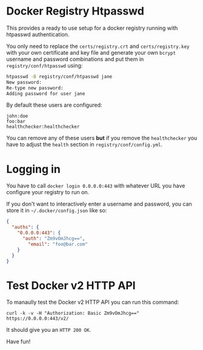 # Docker Registry Htpasswd

This provides a ready to use setup for a docker registry running with htpasswd
authentication.

You only need to replace the `certs/registry.crt` and `certs/registry.key`
with your own certificate and key file and generate your own `bcrypt` username
and password combinations and put them in `registry/conf/htpasswd` using:

```bash
htpasswd -B registry/conf/htpasswd jane
New password:
Re-type new password: 
Adding password for user jane
```

By default these users are configured:

```
john:doe
foo:bar
healthchecker:healthchecker
```

You can remove any of these users **but** if you remove the `healthchecker`
you have to adjust the `health` section in `registry/conf/config.yml`.

# Logging in

You have to call `docker login 0.0.0.0:443` with whatever URL you have
configure your registry to run on.

If you don't want to interactively enter a username and password, you can
store it in `~/.docker/config.json` like so:

```json
{
  "auths": {
    "0.0.0.0:443": {
      "auth": "Zm9vOmJhcg==",
        "email": "foo@bar.com"
    }
  }
}
```

# Test Docker v2 HTTP API

To manaully test the Docker v2 HTTP API you can run this command:

```
curl -k -v -H "Authorization: Basic Zm9vOmJhcg==" https://0.0.0.0:443/v2/
```

It should give you an `HTTP 200 OK`.

Have fun!
